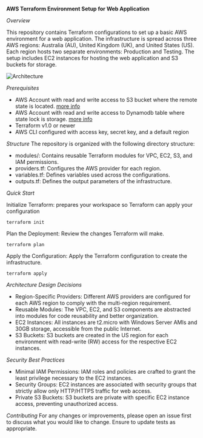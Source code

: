 **AWS Terraform Environment Setup for Web Application**

*Overview*

This repository contains Terraform configurations to set up a basic AWS environment for a web application. The infrastructure is spread across three AWS regions: Australia (AU), United Kingdom (UK), and United States (US). Each region hosts two separate environments: Production and Testing. The setup includes EC2 instances for hosting the web application and S3 buckets for storage.

![Architecture](https://github.com/matias-gon/infrastructure-deployment/assets/87095214/0e1ef9fa-6f9a-40d8-a3c4-b62beacf28f2)

*Prerequisites*

- AWS Account with read and write access to S3 bucket where the remote state is located. [more info](https://developer.hashicorp.com/terraform/language/settings/backends/s3#s3-bucket-permissions)
- AWS Account with read and write access to Dynamodb table where state lock is storage. [more info](https://developer.hashicorp.com/terraform/language/settings/backends/s3#dynamodb-table-permissions)
- Terraform v1.0 or newer
- AWS CLI configured with access key, secret key, and a default region

*Structure*
The repository is organized with the following directory structure:
- modules/: Contains reusable Terraform modules for VPC, EC2, S3, and IAM permissions.
- providers.tf: Configures the AWS provider for each region.
- variables.tf: Defines variables used across the configurations.
- outputs.tf: Defines the output parameters of the infrastructure.

*Quick Start*

Initialize Terraform: prepares your workspace so Terraform can apply your configuration

```
terraform init
```

Plan the Deployment: Review the changes Terraform will make.

```
terraform plan
```

Apply the Configuration: Apply the Terraform configuration to create the infrastructure.

```
terraform apply
```

*Architecture Design Decisions*
- Region-Specific Providers: Different AWS providers are configured for each AWS region to comply with the multi-region requirement.
- Reusable Modules: The VPC, EC2, and S3 components are abstracted into modules for code reusability and better organization.
- EC2 Instances: All instances are t2.micro with Windows Server AMIs and 30GB storage, accessible from the public Internet.
- S3 Buckets: S3 buckets are created in the US region for each environment with read-write (RW) access for the respective EC2 instances.

*Security Best Practices*
- Minimal IAM Permissions: IAM roles and policies are crafted to grant the least privilege necessary to the EC2 instances.
- Security Groups: EC2 instances are associated with security groups that strictly allow only HTTP/HTTPS traffic for web access.
- Private S3 Buckets: S3 buckets are private with specific EC2 instance access, preventing unauthorized access.

*Contributing*
For any changes or improvements, please open an issue first to discuss what you would like to change. Ensure to update tests as appropriate.
